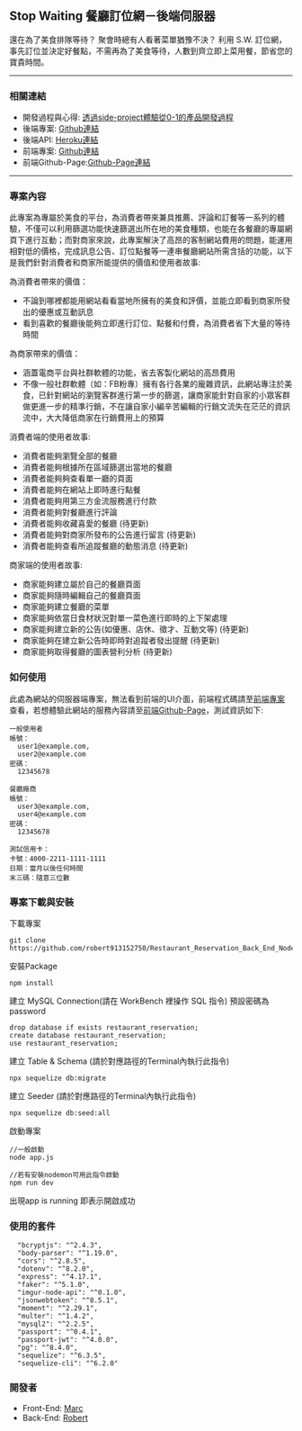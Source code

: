 ## Stop Waiting 餐廳訂位網－後端伺服器
還在為了美食排隊等待？ 聚會時總有人看著菜單猶豫不決？ 利用 S.W. 訂位網，事先訂位並決定好餐點，不需再為了美食等待，人數到齊立即上菜用餐，節省您的寶貴時間。

---
### 相關連結
+ 開發過程與心得: [透過side-project體驗從0-1的產品開發過程](https://reurl.cc/EzD42n) 
+ 後端專案: [Github連結](https://github.com/robert913152750/Restaurant_Reservation_Back_End_NodeJs)
+ 後端API: [Heroku連結](https://restaurant-reservation-10720.herokuapp.com/api/home)
+ 前端專案: [Github連結](https://github.com/marcho001/reservations-front-end-vue)
+ 前端Github-Page:[Github-Page連結](https://marcho001.github.io/reservations-front-end-vue/#/home)

---
### 專案內容
此專案為專屬於美食的平台，為消費者帶來兼具推薦、評論和訂餐等一系列的體驗，不僅可以利用篩選功能快速篩選出所在地的美食種類，也能在各餐廳的專屬網頁下進行互動；而對商家來說，此專案解決了高昂的客制網站費用的問題，能運用相對低的價格，完成訊息公告、訂位點餐等一連串餐廳網站所需含括的功能，以下是我們針對消費者和商家所能提供的價值和使用者故事:

為消費者帶來的價值：
+ 不論到哪裡都能用網站看看當地所擁有的美食和評價，並能立即看到商家所發出的優惠或互動訊息
+ 看到喜歡的餐廳後能夠立即進行訂位、點餐和付費，為消費者省下大量的等待時間
  
為商家帶來的價值：
+ 涵蓋電商平台與社群軟體的功能，省去客製化網站的高昂費用
+ 不像一般社群軟體（如：FB粉專）擁有各行各業的龐雜資訊，此網站專注於美食，已針對網站的瀏覽客群進行第一步的篩選，讓商家能針對自家的小眾客群做更進一步的精準行銷，不在讓自家小編辛苦編輯的行銷文流失在茫茫的資訊流中，大大降低商家在行銷費用上的預算

消費者端的使用者故事:
+ 消費者能夠瀏覽全部的餐廳
+ 消費者能夠根據所在區域篩選出當地的餐廳
+ 消費者能夠夠查看單一廳的頁面
+ 消費者能夠在網站上即時進行點餐
+ 消費者能夠用第三方金流服務進行付款
+ 消費者能夠對餐廳進行評論
+ 消費者能夠收藏喜愛的餐廳 (待更新)
+ 消費者能夠對商家所發布的公告進行留言 (待更新)
+ 消費者能夠查看所追蹤餐廳的動態消息 (待更新)
  
商家端的使用者故事: 
+ 商家能夠建立屬於自己的餐廳頁面
+ 商家能夠隨時編輯自己的餐廳頁面
+ 商家能夠建立餐廳的菜單
+ 商家能夠依當日食材狀況對單一菜色進行即時的上下架處理
+ 商家能夠建立新的公告(如優惠、店休、徵才、互動文等) (待更新)
+ 商家能夠在建立新公告時即時對追蹤者發出提醒 (待更新)
+ 商家能夠取得餐廳的圖表營利分析 (待更新)
  
### 如何使用
此處為網站的伺服器端專案，無法看到前端的UI介面，前端程式碼請至[前端專案](https://github.com/marcho001/reservations-front-end-vue)查看，若想體驗此網站的服務內容請至[前端Github-Page](https://marcho001.github.io/reservations-front-end-vue/#/home)，測試資訊如下:

```
一般使用者
帳號：
  user1@example.com,
  user2@example.com
密碼：
  12345678
```

```
餐廳廠商
帳號：
  user3@example.com,
  user4@example.com
密碼：
  12345678
```
```
測試信用卡：
卡號：4000-2211-1111-1111
日期：當月以後任何時間
末三碼：隨意三位數
```

### 專案下載與安裝
下載專案
```
git clone https://github.com/robert913152750/Restaurant_Reservation_Back_End_NodeJs.git
```
安裝Package
```
npm install
```
建立 MySQL Connection(請在 WorkBench 裡操作 SQL 指令)
預設密碼為 password

```
drop database if exists restaurant_reservation;
create database restaurant_reservation;
use restaurant_reservation;
```
建立 Table & Schema (請於對應路徑的Terminal內執行此指令)
```
npx sequelize db:migrate
```
建立 Seeder (請於對應路徑的Terminal內執行此指令)
```
npx sequelize db:seed:all

```
啟動專案
```
//一般啟動
node app.js 

//若有安裝nodemon可用此指令啟動
npm run dev 

```
出現app is running 即表示開啟成功
### 使用的套件
```
  "bcryptjs": "^2.4.3",
  "body-parser": "^1.19.0",
  "cors": "^2.8.5",
  "dotenv": "^8.2.0",
  "express": "^4.17.1",
  "faker": "^5.1.0",
  "imgur-node-api": "^0.1.0",
  "jsonwebtoken": "^8.5.1",
  "moment": "^2.29.1",
  "multer": "^1.4.2",
  "mysql2": "^2.2.5",
  "passport": "^0.4.1",
  "passport-jwt": "^4.0.0",
  "pg": "^8.4.0",
  "sequelize": "^6.3.5",
  "sequelize-cli": "^6.2.0"
```
 ### 開發者
 - Front-End: [Marc](https://github.com/marcho001)
 - Back-End: [Robert](https://github.com/robert913152750)

